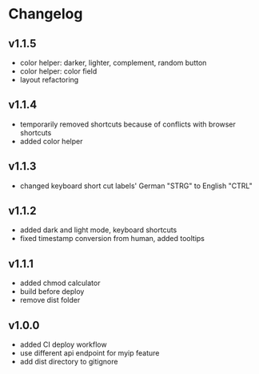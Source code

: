 # Changelog

## v1.1.5

- color helper: darker, lighter, complement, random button
- color helper: color field
- layout refactoring

## v1.1.4

- temporarily removed shortcuts because of conflicts with browser shortcuts
- added color helper

## v1.1.3

- changed keyboard short cut labels' German "STRG" to English "CTRL"

## v1.1.2

- added dark and light mode, keyboard shortcuts
- fixed timestamp conversion from human, added tooltips

## v1.1.1

- added chmod calculator
- build before deploy
- remove dist folder

## v1.0.0

- added CI deploy workflow
- use different api endpoint for myip feature
- add dist directory to gitignore
